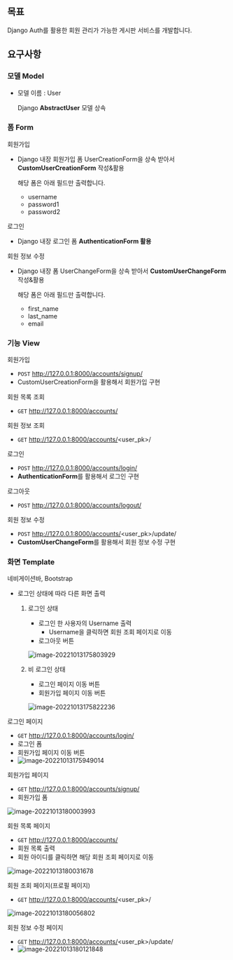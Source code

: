 ## 목표

Django Auth를 활용한 회원 관리가 가능한 게시판 서비스를 개발합니다.

## 요구사항

### 모델 Model

- 모델 이름 : User

  Django **AbstractUser** 모델 상속

  

### **폼 Form**

회원가입

- Django 내장 회원가입 폼 UserCreationForm을 상속 받아서 **CustomUserCreationForm** 작성&활용

  해당 폼은 아래 필드만 출력합니다.

  - username
  - password1
  - password2

로그인

- Django 내장 로그인 폼 **AuthenticationForm 활용**

회원 정보 수정

- Django 내장 폼 UserChangeForm을 상속 받아서 **CustomUserChangeForm** 작성&활용

  해당 폼은 아래 필드만 출력합니다.

  - first_name
  - last_name
  - email

### 기능 View

회원가입

- `POST` http://127.0.0.1:8000/accounts/signup/
- CustomUserCreationForm을 활용해서 회원가입 구현

회원 목록 조회

- `GET` http://127.0.0.1:8000/accounts/

회원 정보 조회

- `GET` http://127.0.0.1:8000/accounts/<user_pk>/

로그인

- `POST` http://127.0.0.1:8000/accounts/login/
- **AuthenticationForm**를 활용해서 로그인 구현

로그아웃

- `POST` http://127.0.0.1:8000/accounts/logout/

회원 정보 수정

- `POST` http://127.0.0.1:8000/accounts/<user_pk>/update/
- **CustomUserChangeForm**를 활용해서 회원 정보 수정 구현

### 화면 Template

네비게이션바, Bootstrap <nav>

- 로그인 상태에 따라 다른 화면 출력
  1. 로그인 상태
     - 로그인 한 사용자의 Username 출력
       - Username을 클릭하면 회원 조회 페이지로 이동
     - 로그아웃 버튼
     
     ![image-20221013175803929](README.assets/image-20221013175803929.png)
     
     
  2. 비 로그인 상태
     - 로그인 페이지 이동 버튼
     - 회원가입 페이지 이동 버튼
     
     ![image-20221013175822236](README.assets/image-20221013175822236.png)

로그인 페이지

- `GET` http://127.0.0.1:8000/accounts/login/
- 로그인 폼
- 회원가입 페이지 이동 버튼
- ![image-20221013175949014](README.assets/image-20221013175949014.png)

회원가입 페이지

- `GET` http://127.0.0.1:8000/accounts/signup/
- 회원가입 폼

![image-20221013180003993](README.assets/image-20221013180003993.png)

회원 목록 페이지

- `GET` http://127.0.0.1:8000/accounts/
- 회원 목록 출력
- 회원 아이디를 클릭하면 해당 회원 조회 페이지로 이동

![image-20221013180031678](README.assets/image-20221013180031678.png)

회원 조회 페이지(프로필 페이지)

- `GET` http://127.0.0.1:8000/accounts/<user_pk>/

![image-20221013180056802](README.assets/image-20221013180056802.png)

회원 정보 수정 페이지

- `GET` http://127.0.0.1:8000/accounts/<user_pk>/update/
- ![image-20221013180121848](README.assets/image-20221013180121848.png)
